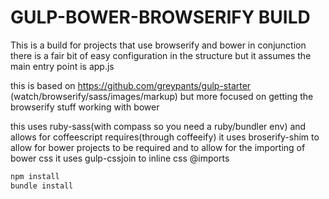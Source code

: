 GULP-BOWER-BROWSERIFY BUILD
===========================

This is a build for projects that use browserify and bower in conjunction
there is a fair bit of easy configuration in the structure but it assumes the
main entry point is app.js

this is based on https://github.com/greypants/gulp-starter
(watch/browserify/sass/images/markup)
but more focused on getting the browserify stuff working with bower

this uses ruby-sass(with compass so you need a ruby/bundler env)
and allows for coffeescript requires(through coffeeify)
it uses broserify-shim to allow for bower projects to be required and to allow for
the importing of bower css it uses gulp-cssjoin to inline css @imports

```sh
npm install
bundle install
```